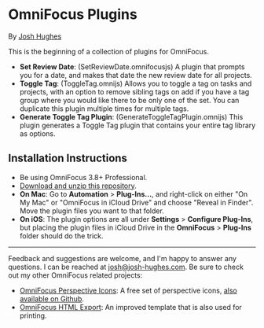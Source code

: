 # OmniFocus Plugins

By [Josh Hughes](http://josh-hughes.com)

This is the beginning of a collection of plugins for OmniFocus.

- **Set Review Date**: (SetReviewDate.omnifocusjs) A plugin that prompts you for a date, and makes that date the new review date for all projects.
- **Toggle Tag**: (ToggleTag.omnijs) Allows you to toggle a tag on tasks and projects, with an option to remove sibling tags on add if you have a tag group where you would like there to be only one of the set. You can duplicate this plugin multiple times for multiple tags.
- **Generate Toggle Tag Plugin**: (GenerateToggleTagPlugin.omnijs) This plugin generates a Toggle Tag plugin that contains your entire tag library as options.

## Installation Instructions

- Be using OmniFocus 3.8+ Professional.
- [Download and unzip this repository](https://github.com/deaghean/omnifocus-plugins/archive/master.zip).
- **On Mac**: Go to **Automation** > **Plug-Ins...**, and right-click on either "On My Mac" or "OmniFocus in iCloud Drive" and choose "Reveal in Finder". Move the plugin files you want to that folder.
- **On iOS**: The plugin options are all under **Settings** > **Configure Plug-Ins**, but placing the plugin files in iCloud Drive in the **OmniFocus** > **Plug-Ins** folder should do the trick.

----

Feedback and suggestions are welcome, and I'm happy to answer any questions. I can be reached at [josh@josh-hughes.com](mailto:josh@josh-hughes.com). Be sure to check out my other OmniFocus related projects:

- [OmniFocus Perspective Icons](https://omnifocusicons.josh-hughes.com): A free set of perspective icons, [also available on Github](https://github.com/deaghean/omnifocus-perspective-icons).
- [OmniFocus HTML Export](https://github.com/deaghean/omnifocus-html-export): An improved template that is also used for printing.
